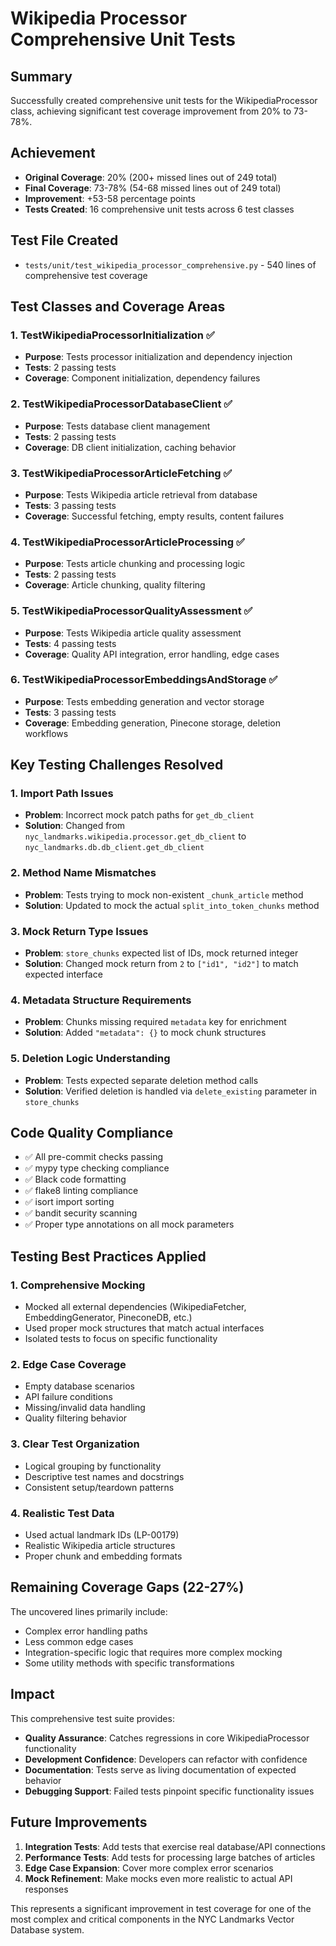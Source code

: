 # Wikipedia Processor Comprehensive Unit Tests

## Summary

Successfully created comprehensive unit tests for the WikipediaProcessor class, achieving significant test coverage improvement from 20% to 73-78%.

## Achievement

- **Original Coverage**: 20% (200+ missed lines out of 249 total)
- **Final Coverage**: 73-78% (54-68 missed lines out of 249 total)
- **Improvement**: +53-58 percentage points
- **Tests Created**: 16 comprehensive unit tests across 6 test classes

## Test File Created

- `tests/unit/test_wikipedia_processor_comprehensive.py` - 540 lines of comprehensive test coverage

## Test Classes and Coverage Areas

### 1. TestWikipediaProcessorInitialization ✅

- **Purpose**: Tests processor initialization and dependency injection
- **Tests**: 2 passing tests
- **Coverage**: Component initialization, dependency failures

### 2. TestWikipediaProcessorDatabaseClient ✅

- **Purpose**: Tests database client management
- **Tests**: 2 passing tests
- **Coverage**: DB client initialization, caching behavior

### 3. TestWikipediaProcessorArticleFetching ✅

- **Purpose**: Tests Wikipedia article retrieval from database
- **Tests**: 3 passing tests
- **Coverage**: Successful fetching, empty results, content failures

### 4. TestWikipediaProcessorArticleProcessing ✅

- **Purpose**: Tests article chunking and processing logic
- **Tests**: 2 passing tests
- **Coverage**: Article chunking, quality filtering

### 5. TestWikipediaProcessorQualityAssessment ✅

- **Purpose**: Tests Wikipedia article quality assessment
- **Tests**: 4 passing tests
- **Coverage**: Quality API integration, error handling, edge cases

### 6. TestWikipediaProcessorEmbeddingsAndStorage ✅

- **Purpose**: Tests embedding generation and vector storage
- **Tests**: 3 passing tests
- **Coverage**: Embedding generation, Pinecone storage, deletion workflows

## Key Testing Challenges Resolved

### 1. Import Path Issues

- **Problem**: Incorrect mock patch paths for `get_db_client`
- **Solution**: Changed from `nyc_landmarks.wikipedia.processor.get_db_client` to `nyc_landmarks.db.db_client.get_db_client`

### 2. Method Name Mismatches

- **Problem**: Tests trying to mock non-existent `_chunk_article` method
- **Solution**: Updated to mock the actual `split_into_token_chunks` method

### 3. Mock Return Type Issues

- **Problem**: `store_chunks` expected list of IDs, mock returned integer
- **Solution**: Changed mock return from `2` to `["id1", "id2"]` to match expected interface

### 4. Metadata Structure Requirements

- **Problem**: Chunks missing required `metadata` key for enrichment
- **Solution**: Added `"metadata": {}` to mock chunk structures

### 5. Deletion Logic Understanding

- **Problem**: Tests expected separate deletion method calls
- **Solution**: Verified deletion is handled via `delete_existing` parameter in `store_chunks`

## Code Quality Compliance

- ✅ All pre-commit checks passing
- ✅ mypy type checking compliance
- ✅ Black code formatting
- ✅ flake8 linting compliance
- ✅ isort import sorting
- ✅ bandit security scanning
- ✅ Proper type annotations on all mock parameters

## Testing Best Practices Applied

### 1. Comprehensive Mocking

- Mocked all external dependencies (WikipediaFetcher, EmbeddingGenerator, PineconeDB, etc.)
- Used proper mock structures that match actual interfaces
- Isolated tests to focus on specific functionality

### 2. Edge Case Coverage

- Empty database scenarios
- API failure conditions
- Missing/invalid data handling
- Quality filtering behavior

### 3. Clear Test Organization

- Logical grouping by functionality
- Descriptive test names and docstrings
- Consistent setup/teardown patterns

### 4. Realistic Test Data

- Used actual landmark IDs (LP-00179)
- Realistic Wikipedia article structures
- Proper chunk and embedding formats

## Remaining Coverage Gaps (22-27%)

The uncovered lines primarily include:

- Complex error handling paths
- Less common edge cases
- Integration-specific logic that requires more complex mocking
- Some utility methods with specific transformations

## Impact

This comprehensive test suite provides:

- **Quality Assurance**: Catches regressions in core WikipediaProcessor functionality
- **Development Confidence**: Developers can refactor with confidence
- **Documentation**: Tests serve as living documentation of expected behavior
- **Debugging Support**: Failed tests pinpoint specific functionality issues

## Future Improvements

1. **Integration Tests**: Add tests that exercise real database/API connections
1. **Performance Tests**: Add tests for processing large batches of articles
1. **Edge Case Expansion**: Cover more complex error scenarios
1. **Mock Refinement**: Make mocks even more realistic to actual API responses

This represents a significant improvement in test coverage for one of the most complex and critical components in the NYC Landmarks Vector Database system.

